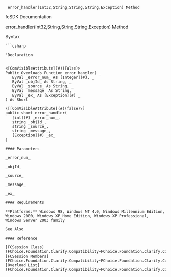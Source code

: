 ﻿     error_handler(Int32,String,String,String,Exception) Method                                                   

fcSDK Documentation

error_handler(Int32,String,String,String,Exception) Method

Syntax

```vbnet
```csharp

'Declaration
 

<[ComVisibleAttribute](#)(False)>
Public Overloads Function error_handler( _
   ByVal _error_num_ As [Integer](#), _
   ByVal _objId_ As String, _
   ByVal _source_ As String, _
   ByVal _message_ As String, _
   ByVal _ex_ As [Exception](#) _
) As Short

\[[ComVisibleAttribute](#)(false)\]
public short error_handler( 
   [int](#) _error_num_,
   string _objId_,
   string _source_,
   string _message_,
   [Exception](#) _ex_
)

#### Parameters

_error_num_

_objId_

_source_

_message_

_ex_

#### Requirements

**Platforms:** Windows 98, Windows NT 4.0, Windows Millennium Edition, Windows 2000, Windows XP Home Edition, Windows XP Professional, Windows Server 2003 family

See Also

#### Reference

[FCSession Class](FChoice.Foundation.Clarify.Compatibility~FChoice.Foundation.Clarify.Compatibility.FCSession.md)  
[FCSession Members](FChoice.Foundation.Clarify.Compatibility~FChoice.Foundation.Clarify.Compatibility.FCSession_members.md)  
[Overload List](FChoice.Foundation.Clarify.Compatibility~FChoice.Foundation.Clarify.Compatibility.FCSession~error_handler.md)